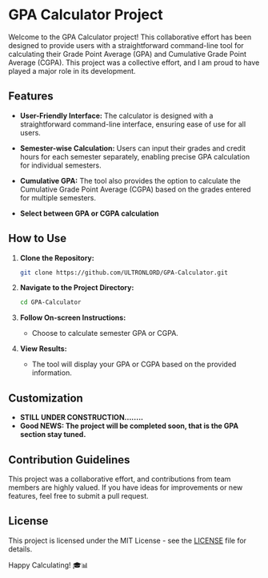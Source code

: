 # GPA Calculator Project

Welcome to the GPA Calculator project! This collaborative effort has been designed to provide users with a straightforward command-line tool for calculating their Grade Point Average (GPA) and Cumulative Grade Point Average (CGPA). This project was a collective effort, and I am proud to have played a major role in its development.

## Features

- **User-Friendly Interface:** The calculator is designed with a straightforward command-line interface, ensuring ease of use for all users.
  
- **Semester-wise Calculation:** Users can input their grades and credit hours for each semester separately, enabling precise GPA calculation for individual semesters.
  
- **Cumulative GPA:** The tool also provides the option to calculate the Cumulative Grade Point Average (CGPA) based on the grades entered for multiple semesters.

- **Select between GPA or CGPA calculation**

## How to Use

1. **Clone the Repository:**
   ```bash
   git clone https://github.com/ULTRONLORD/GPA-Calculator.git
   ```

2. **Navigate to the Project Directory:**
   ```bash
   cd GPA-Calculator
   ```
   
3. **Follow On-screen Instructions:**
   - Choose to calculate semester GPA or CGPA.

5. **View Results:**
   - The tool will display your GPA or CGPA based on the provided information.

## Customization

- **STILL UNDER CONSTRUCTION........**
- **Good NEWS: The project will be completed soon, that is the GPA section stay tuned.**
  

## Contribution Guidelines

This project was a collaborative effort, and contributions from team members are highly valued. If you have ideas for improvements or new features, feel free to submit a pull request.
## License

This project is licensed under the MIT License - see the [LICENSE](LICENSE) file for details.

Happy Calculating! 🎓📊
